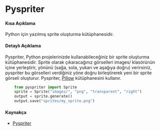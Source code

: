# Pyspriter

#### Kısa Açıklama
Python için yazılmış sprite oluşturma kütüphanesidir.

#### Detaylı Açıklama
Pyspriter, Python projelerinizde kullanabileceğiniz bir sprite oluşturma kütüphanesidir. Sprite olarak çıkaracağınız görselleri images/ klasörünün içine yerleştirir, yönünü (sağa, sola, yukarı ve aşağıya doğru) verirsiniz, pyspriter bu görselleri verdiğiniz yöne doğru birleştirerek yeni bir sprite görseli oluşturur.
Pyspriter, [Pillow](https://github.com/MuhammetDilmac/PythonKutuphaneleri/blob/master/imaging/pillow.md) kütüphanesini kullanır.

```python
	from pyspriter import Sprite
	sprite = Sprite("images/", "png", "transparent", "right")
	output = sprite.generate()
	output.save("sprites/my_sprite.png")
```


#### Kaynakça
- [Pyspriter](https://github.com/halilkaya/pyspriter)